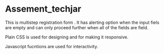 # Assement_techjar

This is multistep registration form .
It has alerting option when the input fiels are empty and can only proceed further when all of the fields are field.

Plain CSS is used  for designing and for making it responsive. 

Javascript fucntions are used for interactivity.
